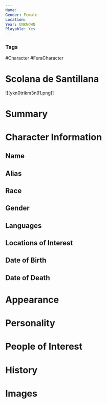 ```yaml
---
Name: 
Gender: Female
Location: 
Year: UNKNOWN
Playable: Yes
---
```


### Tags
#Character #FeraCharacter 

# Scolana de Santillana
![[ykn0trikm3n91.png]]

# Summary


# Character Information

## Name

## Alias

## Race

## Gender

## Languages

## Locations of Interest

## Date of Birth

## Date of Death

# Appearance

# Personality

# People of Interest

# History

# Images
